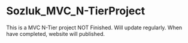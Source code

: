 # Sozluk_MVC_N-TierProject


This is a MVC N-Tier project
NOT Finished.
Will update regularly.
When have completed, website will published.
